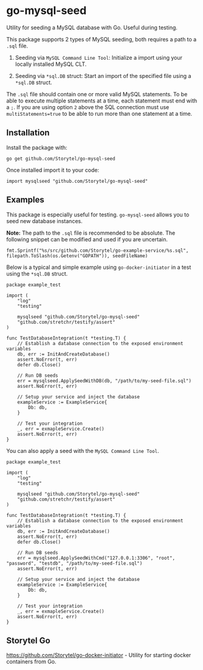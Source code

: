 # go-mysql-seed

Utility for seeding a MySQL database with Go.
Useful during testing.

This package supports 2 types of MySQL seeding, both requires a path to a `.sql` file.

1. Seeding via `MySQL Command Line Tool`:
   Initialize a import using your locally installed MySQL CLT.

2. Seeding via `*sql.DB` struct: Start an import of the specified file using a `*sql.DB` struct.

The `.sql` file should contain one or more valid MySQL statements. To be able to execute multiple statements at a time, each statement must end with a `;`. If you are using option `2` above the SQL connection must use `multiStatements=true` to be able to run more than one statement at a time.

## Installation

Install the package with:

```
go get github.com/Storytel/go-mysql-seed
```

Once installed import it to your code:

```
import mysqlseed "github.com/Storytel/go-mysql-seed"
```

## Examples

This package is especially useful for testing. `go-mysql-seed` allows you to seed new database instances.

**Note:** The path to the `.sql` file is recommended to be absolute. The following snippet can be modified and used if you are uncertain.

```
fmt.Sprintf("%s/src/github.com/Storytel/go-example-service/%s.sql", filepath.ToSlash(os.Getenv("GOPATH")), seedFileName)
```

Below is a typical and simple example using `go-docker-initiator` in a test using the `*sql.DB` struct.

```
package example_test

import (
	"log"
	"testing"

	mysqlseed "github.com/Storytel/go-mysql-seed"
	"github.com/stretchr/testify/assert"
)

func TestDatabaseIntegration(t *testing.T) {
	// Establish a database connection to the exposed environment variables
	db, err := InitAndCreateDatabase()
	assert.NoError(t, err)
	defer db.Close()

	// Run DB seeds
	err = mysqlseed.ApplySeedWithDB(db, "/path/to/my-seed-file.sql")
	assert.NoError(t, err)

	// Setup your service and inject the database
	exampleService := ExampleService{
		Db: db,
	}

	// Test your integration
	_, err = exmapleService.Create()
	assert.NoError(t, err)
}
```

You can also apply a seed with the `MySQL Command Line Tool`.

```
package example_test

import (
	"log"
	"testing"

	mysqlseed "github.com/Storytel/go-mysql-seed"
	"github.com/stretchr/testify/assert"
)

func TestDatabaseIntegration(t *testing.T) {
	// Establish a database connection to the exposed environment variables
	db, err := InitAndCreateDatabase()
	assert.NoError(t, err)
	defer db.Close()

	// Run DB seeds
	err = mysqlseed.ApplySeedWithCmd("127.0.0.1:3306", "root", "password", "testdb", "/path/to/my-seed-file.sql")
	assert.NoError(t, err)

	// Setup your service and inject the database
	exampleService := ExampleService{
		Db: db,
	}

	// Test your integration
	_, err = exmapleService.Create()
	assert.NoError(t, err)
}
```

## Storytel Go

https://github.com/Storytel/go-docker-initiator - Utility for starting docker containers from Go.
